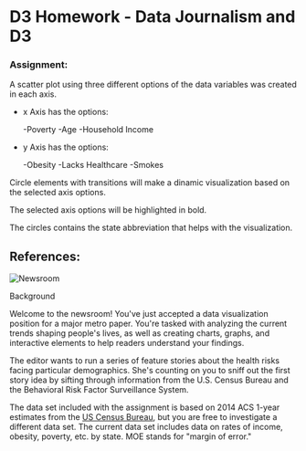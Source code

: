 # D3 Homework - Data Journalism and D3
### Assignment:

A scatter plot using three different options of the data variables was created in each axis.
* x Axis has the options:

    -Poverty
    -Age
    -Household Income

* y Axis has the options:

    -Obesity
    -Lacks Healthcare
    -Smokes

Circle elements with transitions will make a dinamic visualization based on the selected axis options.

The selected axis options will be highlighted in bold.

The circles contains the state abbreviation that helps with the visualization.

## References:

![Newsroom](https://media.giphy.com/media/v2xIous7mnEYg/giphy.gif)

Background

Welcome to the newsroom! You've just accepted a data visualization position for a major metro paper. You're tasked with analyzing the current trends shaping people's lives, as well as creating charts, graphs, and interactive elements to help readers understand your findings.

The editor wants to run a series of feature stories about the health risks facing particular demographics. She's counting on you to sniff out the first story idea by sifting through information from the U.S. Census Bureau and the Behavioral Risk Factor Surveillance System.

The data set included with the assignment is based on 2014 ACS 1-year estimates from the [US Census Bureau](https://data.census.gov/cedsci/), but you are free to investigate a different data set. The current data set includes data on rates of income, obesity, poverty, etc. by state. MOE stands for "margin of error."


